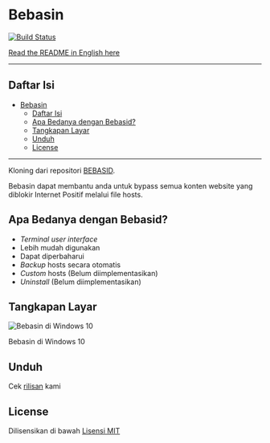 # Bebasin

[![Build Status](https://dev.azure.com/andraantariksa/Bebasin/_apis/build/status/bebasid.bebasin?branchName=master)](https://dev.azure.com/andraantariksa/Bebasin/_build/latest?definitionId=4&branchName=master)

[Read the README in English here](README.en.md)

---

## Daftar Isi

- [Bebasin](#bebasin)
  - [Daftar Isi](#daftar-isi)
  - [Apa Bedanya dengan Bebasid?](#apa-bedanya-dengan-bebasid)
  - [Tangkapan Layar](#tangkapan-layar)
  - [Unduh](#unduh)
  - [License](#license)

---

Kloning dari repositori [BEBASID](https://github.com/gvoze32/bebasid).

Bebasin dapat membantu anda untuk bypass semua konten website yang diblokir Internet Positif melalui file hosts.

## Apa Bedanya dengan Bebasid?

- *Terminal user interface*
- Lebih mudah digunakan
- Dapat diperbaharui
- *Backup* hosts secara otomatis
- *Custom* hosts (Belum diimplementasikan)
- *Uninstall* (Belum diimplementasikan)

## Tangkapan Layar

![Bebasin di Windows 10](https://i.imgur.com/PFC9uEO.png)

Bebasin di Windows 10

## Unduh

Cek [rilisan](https://github.com/bebasid/bebasin/releases) kami

## License

Dilisensikan di bawah [Lisensi MIT](LICENSE)
